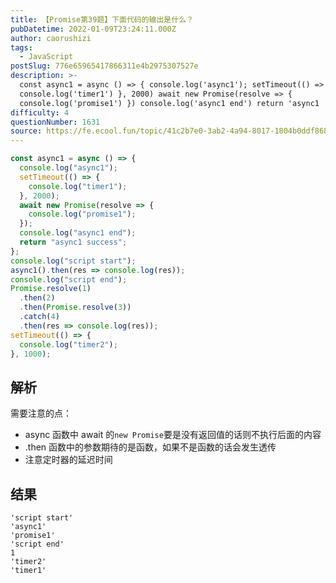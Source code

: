 ```yaml
---
title: 【Promise第39题】下面代码的输出是什么？
pubDatetime: 2022-01-09T23:24:11.000Z
author: caorushizi
tags:
  - JavaScript
postSlug: 776e65965417866311e4b2975307527e
description: >-
  const async1 = async () => { console.log('async1'); setTimeout(() => {
  console.log('timer1') }, 2000) await new Promise(resolve => {
  console.log('promise1') }) console.log('async1 end') return 'async1
difficulty: 4
questionNumber: 1631
source: https://fe.ecool.fun/topic/41c2b7e0-3ab2-4a94-8017-1804b0ddf868
---
```


```js
const async1 = async () => {
  console.log("async1");
  setTimeout(() => {
    console.log("timer1");
  }, 2000);
  await new Promise(resolve => {
    console.log("promise1");
  });
  console.log("async1 end");
  return "async1 success";
};
console.log("script start");
async1().then(res => console.log(res));
console.log("script end");
Promise.resolve(1)
  .then(2)
  .then(Promise.resolve(3))
  .catch(4)
  .then(res => console.log(res));
setTimeout(() => {
  console.log("timer2");
}, 1000);
```

## 解析

需要注意的点：

- async 函数中 await 的`new Promise`要是没有返回值的话则不执行后面的内容
- .then 函数中的参数期待的是函数，如果不是函数的话会发生透传
- 注意定时器的延迟时间

## 结果

```
'script start'
'async1'
'promise1'
'script end'
1
'timer2'
'timer1'

```
